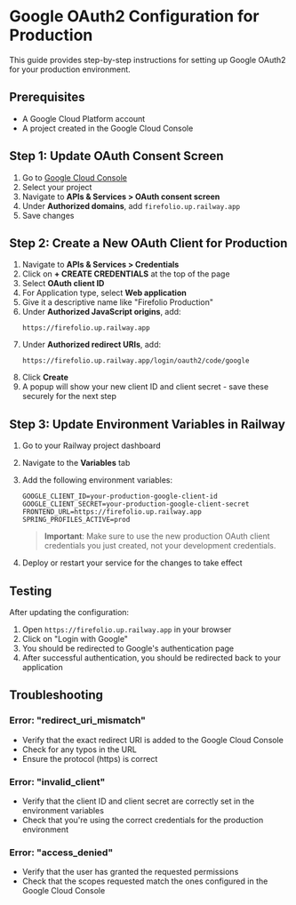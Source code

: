# Google OAuth2 Configuration for Production

This guide provides step-by-step instructions for setting up Google OAuth2 for your production environment.

## Prerequisites

- A Google Cloud Platform account
- A project created in the Google Cloud Console

## Step 1: Update OAuth Consent Screen

1. Go to [Google Cloud Console](https://console.cloud.google.com/)
2. Select your project
3. Navigate to **APIs & Services > OAuth consent screen**
4. Under **Authorized domains**, add `firefolio.up.railway.app`
5. Save changes

## Step 2: Create a New OAuth Client for Production

1. Navigate to **APIs & Services > Credentials**
2. Click on **+ CREATE CREDENTIALS** at the top of the page
3. Select **OAuth client ID**
4. For Application type, select **Web application**
5. Give it a descriptive name like "Firefolio Production"
6. Under **Authorized JavaScript origins**, add:
   ```
   https://firefolio.up.railway.app
   ```
7. Under **Authorized redirect URIs**, add:
   ```
   https://firefolio.up.railway.app/login/oauth2/code/google
   ```
8. Click **Create**
9. A popup will show your new client ID and client secret - save these securely for the next step

## Step 3: Update Environment Variables in Railway

1. Go to your Railway project dashboard
2. Navigate to the **Variables** tab
3. Add the following environment variables:
   ```
   GOOGLE_CLIENT_ID=your-production-google-client-id
   GOOGLE_CLIENT_SECRET=your-production-google-client-secret
   FRONTEND_URL=https://firefolio.up.railway.app
   SPRING_PROFILES_ACTIVE=prod
   ```
   
   > **Important**: Make sure to use the new production OAuth client credentials you just created, not your development credentials.

4. Deploy or restart your service for the changes to take effect

## Testing

After updating the configuration:

1. Open `https://firefolio.up.railway.app` in your browser
2. Click on "Login with Google"
3. You should be redirected to Google's authentication page
4. After successful authentication, you should be redirected back to your application

## Troubleshooting

### Error: "redirect_uri_mismatch"

- Verify that the exact redirect URI is added to the Google Cloud Console
- Check for any typos in the URL
- Ensure the protocol (https) is correct

### Error: "invalid_client"

- Verify that the client ID and client secret are correctly set in the environment variables
- Check that you're using the correct credentials for the production environment

### Error: "access_denied"

- Verify that the user has granted the requested permissions
- Check that the scopes requested match the ones configured in the Google Cloud Console
